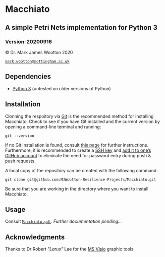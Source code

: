 # Macchiato
## A simple Petri Nets implementation for Python 3
### Version-20200916

© Dr. Mark James Wootton 2020

[`mark.wootton@nottingham.ac.uk`](mailto:mark.wootton@nottingham.ac.uk)

## Dependencies
* [Python 3](https://www.python.org) (untested on older versions of Python)

## Installation
Clonning the respoitory via [Git](https://git-scm.com) is the recommended method for installing Macchiato. Check to see if you have Git installed and the current version by opening a command-line terminal and running:
```
git --version
```
If no Git installation is found, consult [this page](https://git-scm.com/book/en/v2/Getting-Started-Installing-Git) for further instructions. Furthermore, it is recommended to create a [SSH key](https://docs.github.com/en/github/authenticating-to-github/generating-a-new-ssh-key-and-adding-it-to-the-ssh-agent) and [add it to one’s GitHub account](https://docs.github.com/en/github/authenticating-to-github/adding-a-new-ssh-key-to-your-github-account) to eliminate the need for password entry during push & push requests.

A local copy of the repository can be created with the following command:
```
git clone git@github.com:MJWootton-Resilience-Projects/Macchiato.git
```
Be sure that you are working in the directory where you want to install Macchiato. 

## Usage
Consult [`Macchiato.pdf`](Macchiato.pdf). *Further documentation pending...*

## Acknowledgments
Thanks to Dr Robert *"Larus"* Lee for the [MS Visio](https://www.microsoft.com/en/microsoft-365/visio/flowchart-software) graphic tools.
